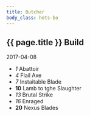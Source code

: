 ```yaml
---
title: Butcher
body_class: hots-bo
---
```


## {{ page.title }} Build
2017-04-08

-   _1_  Abattoir
-   _4_  Flail Axe
-   _7_  Instaitable Blade
- __10__ Lamb to tghe Slaughter
-  _13_  Brutal Strike
-  _16_  Enraged
- __20__ Nexus Blades

